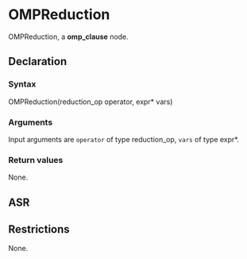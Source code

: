 <!-- This is an automatically generated file. Do not edit it manually. -->

# OMPReduction

OMPReduction, a **omp_clause** node.

## Declaration

### Syntax

OMPReduction(reduction_op operator, expr* vars)

### Arguments
Input arguments are `operator` of type reduction_op, `vars` of type expr*.

### Return values

None.

## ASR

<!-- Generate ASR using pickle. -->

## Restrictions

<!-- Generated from asr_verify.cpp. -->
None.